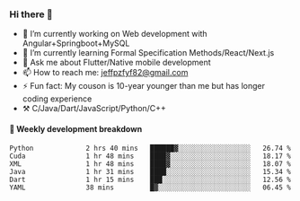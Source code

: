 ### Hi there 👋

- 🔭 I’m currently working on Web development with Angular+Springboot+MySQL
- 🌱 I’m currently learning Formal Specification Methods/React/Next.js
- 💬 Ask me about Flutter/Native mobile development
- 📫 How to reach me: jeffpzfyf82@gmail.com
- ⚡ Fun fact: My couson is 10-year younger than me but has longer coding experience
- ⚒️ C/Java/Dart/JavaScript/Python/C++


#### 📝 Weekly development breakdown

<!--START_SECTION:waka-->

```text
Python             2 hrs 40 mins   ██████▓░░░░░░░░░░░░░░░░░░   26.74 %
Cuda               1 hr 48 mins    ████▓░░░░░░░░░░░░░░░░░░░░   18.17 %
XML                1 hr 48 mins    ████▓░░░░░░░░░░░░░░░░░░░░   18.07 %
Java               1 hr 31 mins    ████░░░░░░░░░░░░░░░░░░░░░   15.34 %
Dart               1 hr 15 mins    ███░░░░░░░░░░░░░░░░░░░░░░   12.56 %
YAML               38 mins         █▓░░░░░░░░░░░░░░░░░░░░░░░   06.45 %
```

<!--END_SECTION:waka-->
